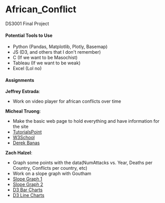 # African_Conflict
DS3001 Final Project

#### Potential Tools to Use

- Python (Pandas, Matplotlib, Plotly, Basemap)
- JS (D3, and others that I don't remember)
- C (If we want to be Masochist)
- Tableau (If we want to be weak)
- Excel (Lol no)


#### Assignments 

**Jeffrey Estrada**:
- Work on video player for african conflicts over time  

**Micheal Truong**:
- Make the basic web page to hold everything and have information for the site  
- [TutorialsPoint](https://www.tutorialspoint.com/bootstrap/index.htm)   
- [W3School](https://www.w3schools.com/bootstrap/default.asp)    
- [Derek Banas](https://www.youtube.com/watch?v=gqOEoUR5RHg)  

**Zach Halzel**:
- Graph some points with the data(NumAttacks vs. Year, Deaths per Country,
  Conflicts per country, etc)  
- Work on a slope graph with Goutham  
- [Slope Graph 1](http://charliepark.org/slopegraphs/)  
- [Slope Graph 2](http://skedasis.com/d3/slopegraph/)  
- [D3 Bar Charts](https://bl.ocks.org/mbostock/3885304)  
- [D3 Line Charts](https://bl.ocks.org/mbostock/3883245)  
